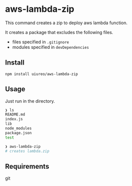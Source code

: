 # aws-lambda-zip
This command creates a zip to deploy aws lambda function.

It creates a package that excludes the following files.
- files specified in `.gitignore`
- modules specified in `devDependencies`

## Install
```
npm install uiureo/aws-lambda-zip
```

## Usage
Just run in the directory.

```sh
❯ ls
README.md
index.js
lib
node_modules
package.json
test

❯ aws-lambda-zip
# creates lambda.zip
```

## Requirements
git
